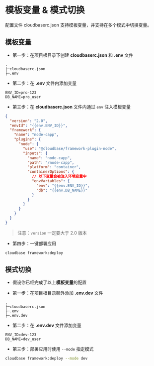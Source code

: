 # 模板变量 & 模式切换

配置文件 cloudbaserc.json 支持模板变量，并支持在多个模式中切换变量。

## 模板变量

* 第一步：在项目根目录下创建 **cloudbaserc.json** 和 **.env** 文件
```
.
├─cloudbaserc.json
├─.env

```
* 第二步：在 **.env** 文件内添加变量
```dotenv
ENV_ID=pro-123
DB_NAME=pro_user
```
* 第三步：在 **cloudbaserc.json** 文件内通过 `env` 注入模板变量

```json
{
  "version": "2.0",
  "envId": "{{env.ENV_ID}}",
  "framework": {
    "name": "node-capp",
    "plugins": {
      "node": {
        "use": "@cloudbase/framework-plugin-node",
        "inputs": {
          "name": "node-capp",
          "path": "/node-capp",
          "platform": "container",
          "containerOptions": {
          	// 以下变量会被注入环境变量中
            "envVariables": {
              "env": "{{env.ENV_ID}}",
              "db": "{{env.DB_NAME}}"
            }
          }
        }
      }
    }
  }
}
```
> 注意：`version` 一定要大于 2.0 版本

* 第四步：一键部署应用
```sh
cloudbase framework:deploy
```

## 模式切换

* 假设你已经完成了以上**模板变量**的配置

* 第一步：在项目根目录额外添加 **.env.dev** 文件
```
.
├─cloudbaserc.json
├─.env
├─.env.dev
```
* 第二步：在 **.env.dev** 文件添加变量
```dotenv
ENV_ID=dev-123
DB_NAME=dev_user
```
* 第三步：部署应用时使用 `--mode` 指定模式
```sh
cloudbase framework:deploy --mode dev
```



